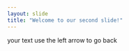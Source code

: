 ```yaml
--- 
layout: slide 
title: "Welcome to our second slide!" 
--- 
```

your text 
use the left arrow to go back 
